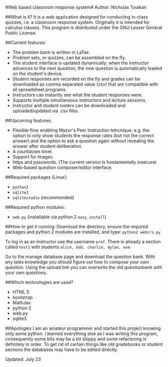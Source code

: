 #Web based classroom response system#
Author: Nicholas Touikan

##What is it?
It is a web application designed for conducting in-class quizzes, i.e. a classroom response system. Originally it is intended for calculus classes. This program is distributed under the GNU Lesser General Public License.

##Current features:
* The problem bank is written in LaTex.
* Problem sets, or quizzes, can be assembled on the fly.
* The student interface is updated dynamically: when the instructor advances to the next question, the new question is automatically loaded on the student's device.
* Student responses are recorded on the fly and grades can be downloaded as comma separated value (csv) that are compatible with all spreadsheet programs.
* Instructors can instantly see what the student responses were.
* Supports multiple simultaneous instructors and lecture sessions.
* Instructor and student rosters can be downloaded and uploaded/updated via .csv files.

##Upcoming features:
* Flexible flow enabling Mazur's Peer Instruction tehcnique, e.g. the option to only show students the response rates (but not the correct answer) and the option to ask a question again without revealing the answer after student deliberation.
* A countdown timer.
* Support for images.
* https and passwords. (The current version is fundamentally insecure)
* Web-based question composer/editor interface.

##Required packages (Linux):
* `python2`
* `sqlite3`
* `sqlitestudio` (recommended)

##Required python modules:
* `web.py` (installable via python 2 `easy_install`)

##How to get it running:
Download the directory, ensure the required packages and python 2 modules are installed,  and type: `python2 webcrs.py`

To log in as an instructor use the username `prof`. There is already a section called `test1` with students `alice, bob, charlie, dylan, eve`.

Go to the manage database page and download the question bank. With any latex knowledge you should figure out how to compose your own question. Using the upload link you can overwrite the old questionbank with your own questions.

##Which technologies are used?
* HTML 5
* bootstrap
* MathJax
* python 2
* web.py
* sqlite3

##Apologies
I am an amateur programmer and started this project knowing only some python. I learned everything else as I was writing this program, consequently some bits may be a bit sloppy and some refactoring is definitely in order. To get rid of certain things like old gradebooks or student sections the databases may have to be edited directly.

Updated: July 23
